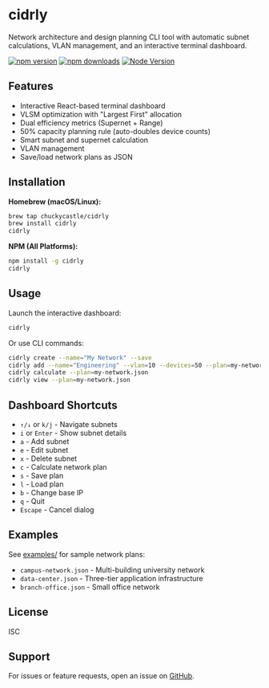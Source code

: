 # cidrly

Network architecture and design planning CLI tool with automatic subnet calculations, VLAN management, and an interactive terminal dashboard.

[![npm version](https://img.shields.io/npm/v/cidrly)](https://www.npmjs.com/package/cidrly)
[![npm downloads](https://img.shields.io/npm/dm/cidrly)](https://www.npmjs.com/package/cidrly)
[![Node Version](https://img.shields.io/node/v/cidrly)](https://nodejs.org)

## Features

- Interactive React-based terminal dashboard
- VLSM optimization with "Largest First" allocation
- Dual efficiency metrics (Supernet + Range)
- 50% capacity planning rule (auto-doubles device counts)
- Smart subnet and supernet calculation
- VLAN management
- Save/load network plans as JSON

## Installation

**Homebrew (macOS/Linux):**

```bash
brew tap chuckycastle/cidrly
brew install cidrly
cidrly
```

**NPM (All Platforms):**

```bash
npm install -g cidrly
cidrly
```

## Usage

Launch the interactive dashboard:

```bash
cidrly
```

Or use CLI commands:

```bash
cidrly create --name="My Network" --save
cidrly add --name="Engineering" --vlan=10 --devices=50 --plan=my-network.json
cidrly calculate --plan=my-network.json
cidrly view --plan=my-network.json
```

## Dashboard Shortcuts

- `↑/↓` or `k/j` - Navigate subnets
- `i` or `Enter` - Show subnet details
- `a` - Add subnet
- `e` - Edit subnet
- `x` - Delete subnet
- `c` - Calculate network plan
- `s` - Save plan
- `l` - Load plan
- `b` - Change base IP
- `q` - Quit
- `Escape` - Cancel dialog

## Examples

See [examples/](examples/) for sample network plans:

- `campus-network.json` - Multi-building university network
- `data-center.json` - Three-tier application infrastructure
- `branch-office.json` - Small office network

## License

ISC

## Support

For issues or feature requests, open an issue on [GitHub](https://github.com/chuckycastle/cidrly/issues).
